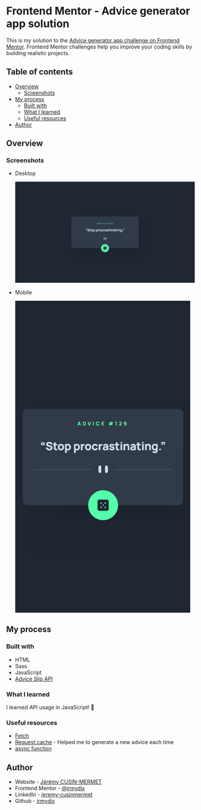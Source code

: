 # Frontend Mentor - Advice generator app solution

This is my solution to the [Advice generator app challenge on Frontend Mentor](https://www.frontendmentor.io/challenges/advice-generator-app-QdUG-13db). Frontend Mentor challenges help you improve your coding skills by building realistic projects.

## Table of contents

- [Overview](#overview)
  - [Screenshots](#screenshots)
- [My process](#my-process)
  - [Built with](#built-with)
  - [What I learned](#what-i-learned)
  - [Useful resources](#useful-resources)
- [Author](#author)

## Overview

### Screenshots

- Desktop

  ![](screenshots/desktop-design-made.png)

- Mobile

  ![](screenshots/mobile-design-made.png)

## My process

### Built with

- HTML
- Sass
- JavaScript
- [Advice Slip API](https://api.adviceslip.com/)

### What I learned

I learned API usage in JavaScript! 🙂

### Useful resources

- [Fetch](https://developer.mozilla.org/en-US/docs/Web/API/Fetch_API/Using_Fetch)
- [Request.cache](https://developer.mozilla.org/en-US/docs/Web/API/Request/cache) - Helped me to generate a new advice each time
- [async function](https://developer.mozilla.org/en-US/docs/Web/JavaScript/Reference/Statements/async_function)

## Author

- Website - [Jérémy CUSIN-MERMET](https://jeremy-cusinmermet.xyz/)
- Frontend Mentor - [@jrmydix](https://www.frontendmentor.io/profile/jrmydix)
- LinkedIn - [jeremy-cusinmermet](https://www.linkedin.com/in/jeremy-cusinmermet/)
- Github - [jrmydix](https://github.com/jrmydix)
